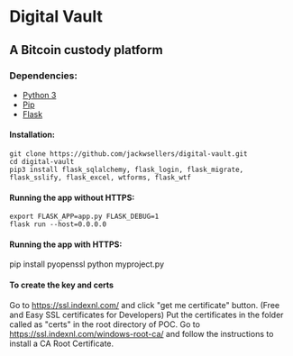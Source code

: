 # Digital Vault
## A Bitcoin custody platform
### Dependencies:
- [Python 3](https://www.python.org/)
- [Pip](https://pypi.org/project/pip/)
- [Flask](http://flask.pocoo.org/)
#### Installation:
```
git clone https://github.com/jackwsellers/digital-vault.git
cd digital-vault
pip3 install flask_sqlalchemy, flask_login, flask_migrate, flask_sslify, flask_excel, wtforms, flask_wtf
```
#### Running the app without HTTPS:
```
export FLASK_APP=app.py FLASK_DEBUG=1
flask run --host=0.0.0.0
```

#### Running the app with HTTPS:
pip install pyopenssl
python myproject.py

#### To create the key and certs
Go to https://ssl.indexnl.com/ and click "get me certificate" button.  (Free and Easy SSL certificates for Developers)
Put the certificates in the folder called as "certs" in the root directory of POC.
Go to https://ssl.indexnl.com/windows-root-ca/ and follow the instructions to install a CA Root Certificate.

